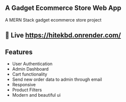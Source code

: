 ## A Gadget Ecommerce Store Web App

A MERN Stack gadget ecommerce store project

## 🔗 Live https://hitekbd.onrender.com/

## Features

- User Authentication
- Admin Dashboard
- Cart functionality
- Send new order data to admin through email
- Responsive
- Product Filters
- Modern and beautiful ui
